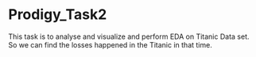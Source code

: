# Prodigy_Task2
This task is to analyse and visualize and perform EDA on Titanic Data set.
So we can find the losses happened in the Titanic in that time.
